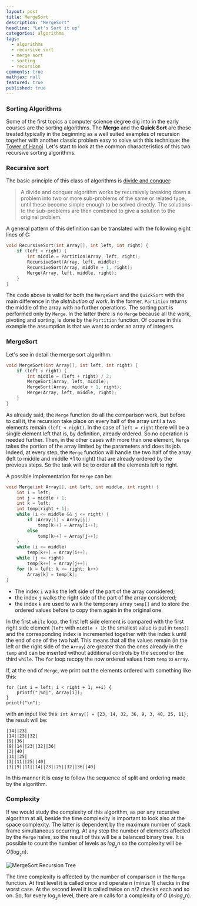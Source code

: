 ```yaml
---
layout: post
title: MergeSort
description: "MergeSort"
headline: "Let's Sort it up"
categories: algorithms
tags: 
  - algorithms
  - recursive sort
  - merge sort
  - sorting
  - recursion
comments: true
mathjax: null
featured: true
published: true
---
```

### Sorting Algorithms
Some of the first topics a computer science degree dig into in the early courses are the sorting algorithms. 
The **Merge** and the **Quick Sort** are those treated typically in the beginning as a well suited examples of recursion 
together with another classic problem easy to solve with this technique: 
the [Tower of Hanoi](https://en.wikipedia.org/wiki/Tower_of_Hanoi "Tower of Hanoi").
Let's start to look at the common characteristics of this two recursive sorting algorithms.

### Recursive sort
The basic principle of this class of algorithms is 
[divide and conquer](https://en.wikipedia.org/wiki/Divide_and_conquer_algorithms "Divide and conquer"):
> A divide and conquer algorithm works by recursively breaking down a problem into two or more sub-problems of the same 
or related type, until these become simple enough to be solved directly. The solutions to the sub-problems are then 
combined to give a solution to the original problem.

A general pattern of this definition can be translated with the following eight lines of C:

```c
void RecursiveSort(int Array[], int left, int right) {
    if (left < right) {
        int middle = Partition(Array, left, right);
        RecursiveSort(Array, left, middle);
        RecursiveSort(Array, middle + 1, right);
        Merge(Array, left, middle, right);
    }
}
``` 
The code above is valid for both the `MergeSort` and the `QuickSort` 
with the main difference in the _distribution of work_. In the former, `Partition` returns the middle of the array 
with no further operations. The sorting part is performed only by `Merge`. In the latter there is no `Merge` because
 all the work, pivoting and sorting, is done by the `Partition` function.
Of course in this example the assumption is that we want to order an array of integers.

### MergeSort
Let's see in detail the merge sort algorithm.

```c
void MergeSort(int Array[], int left, int right) {
    if (left < right) {
        int middle = (left + right) / 2;
        MergeSort(Array, left, middle);
        MergeSort(Array, middle + 1, right);
        Merge(Array, left, middle, right);
    }
}
```
As already said, the `Merge` function do all the comparison work, but before to call it, the recursion take place on
every half of the array until a two elements remain `(left < right)`. In the case of `left = right` there will be a 
single element left that is, by definition, already ordered. So no operation is needed further. Then, in the other 
cases with more than one element, `Merge` takes the portion of the array limited by the parameters and does its job. 
Indeed, at every step, the `Merge` function will handle the two half of the array (left to middle and middle +1 to 
right) that are already ordered by the previous steps. So the task will be to order all the elements left to right.

A possible implementation for `Merge` can be:

```c
void Merge(int Array[], int left, int middle, int right) {
    int i = left;
    int j = middle + 1;
    int k = left;
    int temp[right + 1];
    while (i <= middle && j <= right) {
        if (Array[i] < Array[j])
            temp[k++] = Array[i++];
        else 
            temp[k++] = Array[j++];
    }
    while (i <= middle)
        temp[k++] = Array[i++];
    while (j <= right)
        temp[k++] = Array[j++];
    for (k = left; k <= right; k++)
        Array[k] = temp[k];
}
```
* The index `i` walks the left side of the part of the array considered;
* the index `j` walks the right side of the part of the array considered;
* the index `k` are used to walk the temporary array `temp[]` and to store the ordered values before to copy them 
again in the original one.

In the first `while` loop, the first left side element is compared with the first right side element (`left` with 
`middle + 1`): the smallest value is put in `temp[]` and the corresponding index is incremented together with the 
index `k` until the end of one of the two half. This means that all the values remain (in the left or the right side 
of the `Array`) are greater than the ones already in the `temp` and can be inserted without additional controls by 
the second or the third `while`. The `for` loop recopy the now ordered values from `temp` to `Array`.

If, at the end of `Merge`, we print out the elements ordered with something like this:

```
for (int i = left; i < right + 1; ++i) {
    printf("|%d|", Array[i]);
}
printf("\n");
```
with an input like this: `int Array[] = {23, 14, 32, 36, 9, 3, 40, 25, 11};` the result will be:

```
|14||23|
|14||23||32|
|9||36|
|9||14||23||32||36|
|3||40|
|11||25|
|3||11||25||40|
|3||9||11||14||23||25||32||36||40|
```
In this manner it is easy to follow the sequence of split and ordering made by the algorithm. 

### Complexity
If we would study the complexity of this algorithm, as per any recursive algorithm at all, beside the time complexity
 is important to look also at the space complexity. The latter is dependent by the maximum number of stack frame 
simultaneous occurring. At any step the number of elements affected by the `Merge` halve, so the result of this will 
be a balanced binary tree. It is possible to count the number of levels as *log*<sub>*<sub>2</sub>*</sub>*n* so the 
complexity will be *O*(*log*<sub>*<sub>2</sub>*</sub>n).

<img class="image-post" src="{{ site.url }}/images/mergesort/merge-sort-recursion-tree.png" alt="MergeSort Recursion 
Tree">

The time complexity is affected by the number of comparison in the `Merge` function. At first level it is called once 
and operate n (minus 1) checks in the worst case. At the second level it is called twice on *n*/2 checks each and so 
on. So, for every *log*<sub>*<sub>2</sub>*</sub>n level, there are n calls for a complexity of *O*
(*n*⋅*log*<sub>*<sub>2</sub>*</sub>n).
